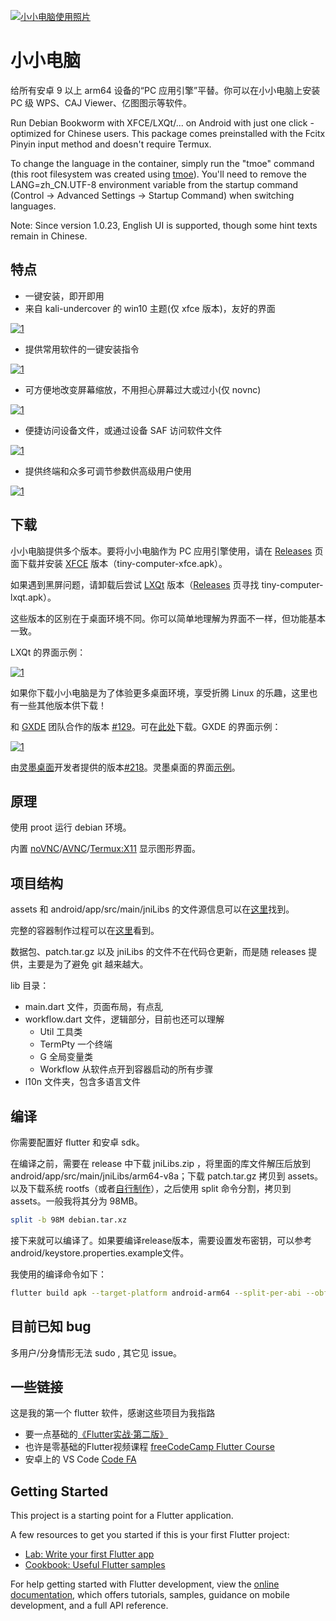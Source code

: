 [![小小电脑使用照片](https://github.com/Cateners/tiny_computer/raw/master/readme/cover0.png)](https://github.com/Cateners/tiny_computer/blob/master/readme/cover0.png)

# 小小电脑

给所有安卓 9 以上 arm64 设备的“PC 应用引擎”平替。你可以在小小电脑上安装 PC 级 WPS、CAJ Viewer、亿图图示等软件。

Run Debian Bookworm with XFCE/LXQt/... on Android with just one click - optimized for Chinese users. This package comes preinstalled with the Fcitx Pinyin input method and doesn't require Termux.

To change the language in the container, simply run the "tmoe" command (this root filesystem was created using [tmoe](https://github.com/2moe/tmoe)). You'll need to remove the LANG=zh_CN.UTF-8 environment variable from the startup command (Control -> Advanced Settings -> Startup Command) when switching languages.

Note: Since version 1.0.23, English UI is supported, though some hint texts remain in Chinese.

## 特点

- 一键安装，即开即用
- 来自 kali-undercover 的 win10 主题(仅 xfce 版本)，友好的界面

[![1](https://github.com/Cateners/tiny_computer/raw/master/readme/img1.png)](https://github.com/Cateners/tiny_computer/blob/master/readme/img1.png)

- 提供常用软件的一键安装指令

[![1](https://github.com/Cateners/tiny_computer/raw/master/readme/img2.png)](https://github.com/Cateners/tiny_computer/blob/master/readme/img2.png)

- 可方便地改变屏幕缩放，不用担心屏幕过大或过小(仅 novnc)

[![1](https://github.com/Cateners/tiny_computer/raw/master/readme/img3.gif)](https://github.com/Cateners/tiny_computer/blob/master/readme/img3.gif)

- 便捷访问设备文件，或通过设备 SAF 访问软件文件

[![1](https://github.com/Cateners/tiny_computer/raw/master/readme/img4.png)](https://github.com/Cateners/tiny_computer/blob/master/readme/img4.png)

- 提供终端和众多可调节参数供高级用户使用

[![1](https://github.com/Cateners/tiny_computer/raw/master/readme/img5.png)](https://github.com/Cateners/tiny_computer/blob/master/readme/img5.png)

## 下载

小小电脑提供多个版本。要将小小电脑作为 PC 应用引擎使用，请在 [Releases](https://github.com/Cateners/tiny_computer/releases) 页面下载并安装 [XFCE](https://xfce.org/) 版本（tiny-computer-xfce.apk）。

如果遇到黑屏问题，请卸载后尝试 [LXQt](https://lxqt-project.org/) 版本（[Releases](https://github.com/Cateners/tiny_computer/releases) 页寻找 tiny-computer-lxqt.apk）。

这些版本的区别在于桌面环境不同。你可以简单地理解为界面不一样，但功能基本一致。

LXQt 的界面示例：

[![1](https://camo.githubusercontent.com/016ff8803c228f26db750c8424777d8e04a3aebec4ff11d8436a0b22a2e6f58a/68747470733a2f2f6c7871742d70726f6a6563742e6f72672f696d616765732f73637265656e73686f74732f616d6269616e63652e706e67)](https://camo.githubusercontent.com/016ff8803c228f26db750c8424777d8e04a3aebec4ff11d8436a0b22a2e6f58a/68747470733a2f2f6c7871742d70726f6a6563742e6f72672f696d616765732f73637265656e73686f74732f616d6269616e63652e706e67)

如果你下载小小电脑是为了体验更多桌面环境，享受折腾 Linux 的乐趣，这里也有一些其他版本供下载！

和 [GXDE](https://www.gxde.org/) 团队合作的版本 [#129](https://github.com/Cateners/tiny_computer/issues/129)。可在[此处](https://mirrors.sdu.edu.cn/spark-store-repository/GXDE-OS/APK/)下载。GXDE 的界面示例：

[![1](https://www.gxde.top/1.jpg)](https://www.gxde.top/1.jpg)

由[灵墨桌面](https://www.lingmo.org/)开发者提供的版本[#218](https://github.com/Cateners/tiny_computer/issues/218)。灵墨桌面的界面[示例](https://www.bilibili.com/video/BV1Ci421R7AR)。

## 原理

使用 proot 运行 debian 环境。

内置 [noVNC](https://github.com/novnc/noVNC)/[AVNC](https://github.com/gujjwal00/avnc)/[Termux:X11](https://github.com/termux/termux-x11) 显示图形界面。

## 项目结构

assets 和 android/app/src/main/jniLibs 的文件源信息可以在[这里](https://github.com/Cateners/tiny_computer/blob/master/extra/readme.md)找到。

完整的容器制作过程可以在[这里](https://github.com/Cateners/tiny_computer/blob/master/extra/build-tiny-rootfs.md)看到。

数据包、patch.tar.gz 以及 jniLibs 的文件不在代码仓更新，而是随 releases 提供，主要是为了避免 git 越来越大。

lib 目录：

- main.dart 文件，页面布局，有点乱
- workflow.dart 文件，逻辑部分，目前也还可以理解
	- Util 工具类
	- TermPty 一个终端
	- G 全局变量类
	- Workflow 从软件点开到容器启动的所有步骤
- l10n 文件夹，包含多语言文件

## 编译

你需要配置好 flutter 和安卓 sdk。

在编译之前，需要在 release 中下载 jniLibs.zip ，将里面的库文件解压后放到 android/app/src/main/jniLibs/arm64-v8a；下载 patch.tar.gz 拷贝到 assets。以及下载系统 rootfs（或者[自行制作](https://github.com/Cateners/tiny_computer/blob/master/extra/build-tiny-rootfs.md)），之后使用 split 命令分割，拷贝到 assets。一般我将其分为 98MB。

```bash
split -b 98M debian.tar.xz
```

接下来就可以编译了。如果要编译release版本，需要设置发布密钥，可以参考android/keystore.properties.example文件。

我使用的编译命令如下：

```bash
flutter build apk --target-platform android-arm64 --split-per-abi --obfuscate --split-debug-info=tiny_computer/sdi
```

## 目前已知 bug

多用户/分身情形无法 sudo , 其它见 issue。

## 一些链接

这是我的第一个 flutter 软件，感谢这些项目为我指路

- 要一点基础的[《Flutter实战·第二版》](https://book.flutterchina.club/)
- 也许是零基础的Flutter视频课程 [freeCodeCamp Flutter Course](https://www.youtube.com/watch?v=wFn-m-OgKPU&list=PL6yRaaP0WPkVtoeNIGqILtRAgd3h2CNpT)
- 安卓上的 VS Code [Code FA](https://github.com/nightmare-space/vscode_for_android)

## Getting Started

This project is a starting point for a Flutter application.

A few resources to get you started if this is your first Flutter project:

- [Lab: Write your first Flutter app](https://docs.flutter.dev/get-started/codelab)
- [Cookbook: Useful Flutter samples](https://docs.flutter.dev/cookbook)

For help getting started with Flutter development, view the [online documentation](https://docs.flutter.dev/), which offers tutorials, samples, guidance on mobile development, and a full API reference.
